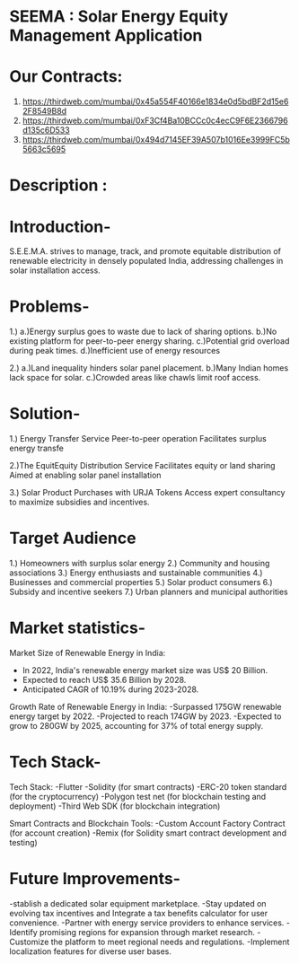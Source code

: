 # SEEMA : Solar Energy Equity Management Application
# Our Contracts:
1) https://thirdweb.com/mumbai/0x45a554F40166e1834e0d5bdBF2d15e62F8549B8d
2) https://thirdweb.com/mumbai/0xF3Cf4Ba10BCCc0c4ecC9F6E2366796d135c6D533
3) https://thirdweb.com/mumbai/0x494d7145EF39A507b1016Ee3999FC5b5663c5695

# Description :

# Introduction-
S.E.E.M.A. strives to manage, track, and promote equitable distribution of renewable electricity in densely populated India, addressing challenges in solar installation access.

# Problems-

1.) 
a.)Energy surplus goes to waste due to lack of sharing options.
b.)No existing platform for peer-to-peer energy sharing.
c.)Potential grid overload during peak times.
d.)Inefficient use of energy resources

2.)
a.)Land inequality hinders solar panel placement.
b.)Many Indian homes lack space for solar.
c.)Crowded areas like chawls limit roof access.

# Solution-

1.) Energy Transfer Service
Peer-to-peer operation
Facilitates surplus energy transfe

2.)The EquitEquity Distribution Service
Facilitates equity or land sharing
Aimed at enabling solar panel installation

3.) Solar Product Purchases with URJA Tokens
Access expert consultancy to maximize subsidies and incentives.

# Target Audience

1.) Homeowners with surplus solar energy
2.) Community and housing associations
3.) Energy enthusiasts and sustainable communities
4.) Businesses and commercial properties
5.) Solar product consumers
6.) Subsidy and incentive seekers
7.) Urban planners and municipal authorities

# Market statistics-

Market Size of Renewable Energy in India:
- In 2022, India's renewable energy market size was US$ 20 Billion.
- Expected to reach US$ 35.6 Billion by 2028.
- Anticipated CAGR of 10.19% during 2023-2028.

Growth Rate of Renewable Energy in India:
-Surpassed 175GW renewable energy target by 2022.
-Projected to reach 174GW by 2023.
-Expected to grow to 280GW by 2025, accounting for 37% of total energy supply.

# Tech Stack-

Tech Stack:
-Flutter
-Solidity (for smart contracts)
-ERC-20 token standard (for the cryptocurrency)
-Polygon test net (for blockchain testing and deployment)
-Third Web SDK (for blockchain integration)

Smart Contracts and Blockchain Tools:
-Custom Account Factory Contract (for account creation)
-Remix (for Solidity smart contract development and testing)

# Future Improvements-

-stablish a dedicated solar equipment marketplace.
-Stay updated on evolving tax incentives and Integrate a tax benefits calculator for user convenience.
-Partner with energy service providers to enhance services.
-Identify promising regions for expansion through market research.
-Customize the platform to meet regional needs and regulations.
-Implement localization features for diverse user bases.
